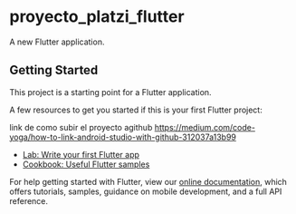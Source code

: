# proyecto_platzi_flutter

A new Flutter application.

## Getting Started

This project is a starting point for a Flutter application.

A few resources to get you started if this is your first Flutter project:


link de como subir el proyecto agithub
https://medium.com/code-yoga/how-to-link-android-studio-with-github-312037a13b99

- [Lab: Write your first Flutter app](https://flutter.io/docs/get-started/codelab)
- [Cookbook: Useful Flutter samples](https://flutter.io/docs/cookbook)

For help getting started with Flutter, view our 
[online documentation](https://flutter.io/docs), which offers tutorials, 
samples, guidance on mobile development, and a full API reference.
